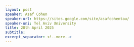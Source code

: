```yaml
---
layout: post
speaker: Asaf Cohen
speaker-url: https://sites.google.com/site/asafcohentau/
speaker-uni: Tel Aviv University
title: 28th April 2025
subtitle:
excerpt_separator: <!--more-->
---
```

<!--more-->
